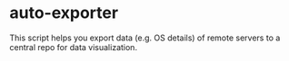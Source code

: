 # auto-exporter
This script helps you export data (e.g. OS details) of remote servers to a central repo for data visualization. 
